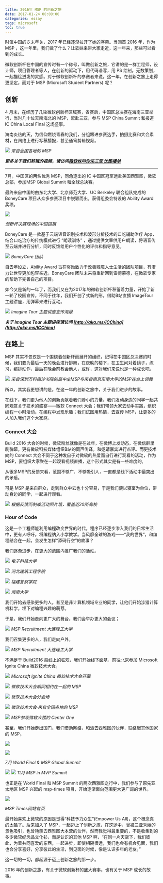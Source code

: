 ```yaml
---
title: 2016年 MSP 的创新之旅
date: 2017-01-24 00:00:00
categories: essay
tags: microsoft
toc: true
---
```



时值中国的岁末年关，2017 年已经逐渐拉开了她的序幕。当回首 2016 年，作为 MSP ，这一年里，我们做了什么？让软妹来带大家走近，这一年来，那些可以看到的成长。

微软创新杯在中国的宣传时有一个称号，叫做创新之旅，它讲的是一群工程师，设计师，项目管理者等人，在创新的驱动下，用代码谱写，用 PS 绘制，无数策划，一起描绘迸发的灵感。对于微软创新杯的参赛者来说，这一年，在创新之旅上走得更坚定，而对于 MSP (Microsoft Student Partners) 呢？
<!-- more -->
## 创新

4 月末，在经历了几轮微软创新杯区域赛，省赛后，中国区总决赛在海南三亚举行，当时几十位天南海北的 MSP，赶赴三亚，参与 MSP China Summit 和报道 IC China Local Final 这场盛事。

海南炎热的天，为信仰燃烧青春的我们，分组跟进参赛选手，拍摄比赛和大会素材，在网络上进行写稿播报，甚至通宵剪辑视频。



![](../../static/image//Imagine-Tour-of-MSPChina-in-2016/chinafinal.jpg)
*来自全国各地的 MSP*



***更多关于我们剪辑的视频，请访问[微软妹叫你来三亚 优酷播单](http://list.youku.com/albumlist/show/id_27159022.html?spm=a2h0j.8191423.module_basic_info.5~5!2~5~5~5~5~A)***

---

7月，中国区的两名优秀 MSP，同角逐出的 IC 中国区冠军远赴美国西雅图，微软总部，参加MSP Global Summit 和全球总决赛。

最终来自中国的由东北大学、北京师范大学、UC Berkeley 联合组队完成的 BoneyCare 项目从众多参赛项目中脱颖而出，获得组委会特设的 Ability Award 奖项。

![](../../static/image//Imagine-Tour-of-MSPChina-in-2016/worldfinal2.jpg)

*创新杯决赛现场的中国国旗*



BoneyCare 是一款基于云端语音识别技术和波形分析技术的口吃辅助治疗 App，结合口吃治疗的传统模式进行 “朗读训练” ，通过提供文章供用户朗读，将语音传至云端并进行分析，同时反馈给用户个性化的评价和指导意见。


![](../../static/image//Imagine-Tour-of-MSPChina-in-2016/worldfinal1.jpg)
*BoneyCare 团队*



自去年设立，Ability Award 旨在奖励致力于改善残障人士生活的团队项目，有潜力让世界更加包容亲近。BoneyCare 团队未来将重新回到雷德蒙德，在微软专家的帮助下完善自己的项目。



如今又是新的一年了，而我们又在为2017年的微软创新杯积蓄着力量，开始了新一轮了校园宣传，不同于往年，我们开创了式新的形，借助B站直播 ImageTour 主题讲座，用弹幕来进行互动。

![](../../static/image//Imagine-Tour-of-MSPChina-in-2016/show1.jpg)
*Imagine Tour 主题讲座宣传海报*



***关于 Imagine Tour 主题讲座请访问 [http://aka.ms/ICChina](http://aka.ms/ICChina)***



## 在路上



MSP 其实不仅仅是一个围绕着创新杯而展开的组织，记得在中国区总决赛的时候，我们要为最后一天的晚会进行排舞，在夜晚的楼下，在卫生间对着镜子，练习，编排动作，最后在晚会前教会他人，或许，这对我们来说也是一种成长吧。


![](../../static/image//Imagine-Tour-of-MSPChina-in-2016/chinafinal3.jpg)
*来自深圳万科梅沙书院的高中生MSP与来自南京东南大学的MSP在台上领舞*



所以，其实我更想讲的是，在这一年的创新之旅中，关于我们进步的故事。

在线下，我们更为他人的创新贡献着我们渺小的力量，我们发动身边的同学一起共同观赏关于技术的盛宴——微软 Connect 大会；我们带领大家去动手实践，组织编程一小时活动，在编程中发现乐趣；我们试图用热情，去宣传 MSP，让更多的人加入我们这个大家庭。

### Connect 大会

Build 2016 大会的时候，微软粉丝就像是在过年，在微博上发动态，在微信群里刷弹幕，更有微软科技媒体组织B站的同声传译，和邀请嘉宾进行点评。而更技术向的 Connect 大会不同于这种发自于对微软的热爱而自行进行观看的活动，作为 MSP，要组织大家聚在一起观看视频直播，这个形式其实是有一些难度的，

从很多MSP的反馈来看，范围不够广，不够吸引人，一直都是线下活动中最突出的矛盾。

可是 MSP 是来自群众，走到群众中去也十分容易，于是我们便以寝室为单位，带动身边的同学，一起进行观看。



![](../../static/image//Imagine-Tour-of-MSPChina-in-2016/connect.jpg)
*根据反馈而制成活动照片墙，覆盖近20所高校*



### Hour of Code

这是一个工程师能利用编程改变世界的时代，程序已经逐步渗入我们的日常生活中，更有人呼吁，将编程纳入小学教学。当风靡全球的游戏——“我的世界”，和编程结合在一起，会发生怎样“添码行空”的故事？

我们逐渐进步，在更大的范围内推广我们的活动。


![](../../static/image//Imagine-Tour-of-MSPChina-in-2016/hoc1.jpg)
*电子科技大学*




![](../../static/image//Imagine-Tour-of-MSPChina-in-2016/hoc2.jpg)
*河北建筑工程学院*




![](../../static/image//Imagine-Tour-of-MSPChina-in-2016/hoc3.jpg)
*福建警察学院*




![](../../static/image//Imagine-Tour-of-MSPChina-in-2016/hoc4.jpg)
*海南大学*




我们开始去感染更多的人，甚至是非计算机领域专业的同学，让他们开始涉猎计算机科学，埋下对编程兴趣的萌芽。



于是，我们开始走向更广大的舞台，我们会举办更大的会议；


![](../../static/image//Imagine-Tour-of-MSPChina-in-2016/recruitment1.jpg)
*MSP Recruitment 大连理工大学*



 我们召集更多的人，我们走向户外。

![](../../static/image//Imagine-Tour-of-MSPChina-in-2016/ic.jpg)
*MSP Recruitment 大连理工大学*



不满足于 Build2016 般线上的狂欢，我们开始线下面基，前往北京参加 Microsoft Ignite China 微软技术大会。



![](../../static/image//Imagine-Tour-of-MSPChina-in-2016/ignite1.jpg )
*Microsoft Ignite China 微软技术大会开幕*




![](../../static/image//Imagine-Tour-of-MSPChina-in-2016/ignite2.jpg)
*微软技术大会期间相约在一起的 MSP*




![](../../static/image//Imagine-Tour-of-MSPChina-in-2016/ignite3.jpg)
*微软技术大会分会场*



![](../../static/image//Imagine-Tour-of-MSPChina-in-2016/ignite4.jpg)
*微软技术大会·来自全国各地的 MSP*



![](../../static/image//Imagine-Tour-of-MSPChina-in-2016/centerone1.jpg)
*MSP参观微软大楼的 Center One*



甚至，我们开始走出国门，我们借助网络，和派去西雅图的伙伴，联络起其他国家的 MSP。

![](../../static/image//Imagine-Tour-of-MSPChina-in-2016/worldfinal3.jpg)

![](../../static/image//Imagine-Tour-of-MSPChina-in-2016/worldfinal6.jpg)

*7月 World Final & MSP Global Summit*




![](../../static/image//Imagine-Tour-of-MSPChina-in-2016/mvp2.jpg)
![](../../static/image//Imagine-Tour-of-MSPChina-in-2016/mvp1.jpg)
*11月 MSP in MVP Summit*


也正是在 World Final 和 MSP Summit 的两次西雅图之行中，我们参与了原先亚太地区 MSP 兴起的 msp-times 项目，开始逐渐面向范围更大更广阔的世界。


![](../../static/image//Imagine-Tour-of-MSPChina-in-2016/msptimes.jpg)

*MSP Times网站首页*



最开始喜欢上微软的原因是觉得“科技予力众生”(Empower Us All)，这个概念真的太酷了。后来加入了 MSP，一起迈上了创新之旅，在这途中，曾被三亚秀丽的景色吸引，也曾艳羡去西雅图大本营的伙伴，然而我觉得最重要的，不是收集到的多少微软纪念品文化衫，而是认识的其他 MSP 啊，“在同一片天空下，我们彼此，为着共同喜爱的东西，一起进步，即使相隔很远，我们也会有机会见面，我们也会分享喜好，分享彼此的生活，到见面的时候，像是认识多年的老友。”

这一切的一切，都起源于迈上创新之旅的那一步。 



2016 年的创新之旅，有关于微软创新杯的盛大赛事，也有关于 MSP 成长的故事。

